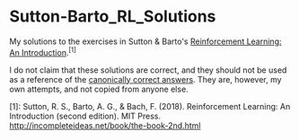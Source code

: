 # Sutton-Barto_RL_Solutions
My solutions to the exercises in Sutton &amp; Barto's [Reinforcement Learning: An Introduction](http://incompleteideas.net/book/the-book-2nd.html).<sup>[1]<sup>

I do not claim that these solutions are correct, and they should not be used as a reference of the [canonically correct answers](http://incompleteideas.net/book/solutions.html). They are, however, my own attempts, and not copied from anyone else. 

[1]: Sutton, R. S., Barto, A. G., & Bach, F. (2018). Reinforcement Learning: An Introduction (second edition). MIT Press. http://incompleteideas.net/book/the-book-2nd.html
